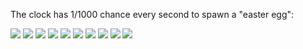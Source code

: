 The clock has 1/1000 chance every second to spawn a "easter egg":

<img src='assets/airplane.png'>

<img src='assets/balloon.png'>

<img src='assets/helicopter.png'>

<img src='assets/hotair_balloon.png'>

<img src='assets/racecar.png'>

<img src='assets/rocket.png'>

<img src='assets/satellite.png'>

<img src='assets/spaceman.png'>

<img src='assets/tractor.png'>

<img src='assets/ufo.png'>
